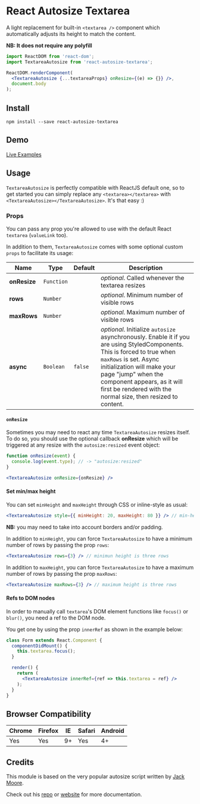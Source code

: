 # React Autosize Textarea
A light replacement for built-in `<textarea />` component which automatically adjusts its height to match the content.

**NB: It does not require any polyfill**

```jsx
import ReactDOM from 'react-dom';
import TextareaAutosize from 'react-autosize-textarea';

ReactDOM.renderComponent(
  <TextareaAutosize {...textareaProps} onResize={(e) => {}} />,
  document.body
);
```

## Install
```
npm install --save react-autosize-textarea
```

## Demo
[Live Examples](http://react-components.buildo.io/#textareaautosize)

## Usage
`TextareaAutosize` is perfectly compatible with ReactJS default one, so to get started you can simply replace any `<textarea></textarea>` with `<TextareaAutosize></TextareaAutosize>`. It's that easy :)

### Props
You can pass any prop you're allowed to use with the default React `textarea` (`valueLink` too).

In addition to them, `TextareaAutosize` comes with some optional custom `props` to facilitate its usage:

|Name|Type|Default|Description|
|----|----|-------|-----------|
| **onResize** | <code>Function</code> |  | *optional*. Called whenever the textarea resizes |
| **rows** | <code>Number</code> |  | *optional*. Minimum number of visible rows |
| **maxRows** | <code>Number</code> |  | *optional*. Maximum number of visible rows |
| **async** | <code>Boolean</code> | <code>false</code> | *optional*. Initialize `autosize` asynchronously. Enable it if you are using StyledComponents. This is forced to true when `maxRows` is set. Async initialization will make your page "jump" when the component appears, as it will first be rendered with the normal size, then resized to content.


#### `onResize`

Sometimes you may need to react any time `TextareaAutosize` resizes itself. To do so, you should use the optional callback **onResize** which will be triggered at any resize with the `autosize:resized` event object:

```jsx
function onResize(event) {
  console.log(event.type); // -> "autosize:resized"
}

<TextareaAutosize onResize={onResize} />
```

#### Set min/max height
You can set `minHeight` and `maxHeight` through CSS or inline-style as usual:

```jsx
<TextareaAutosize style={{ minHeight: 20, maxHeight: 80 }} /> // min-height: 20px; max-height: 80px;
```

**NB:** you may need to take into account borders and/or padding.


In addition to `minHeight`, you can force `TextareaAutosize` to have a minimum number of rows by passing the prop `rows`:

```jsx
<TextareaAutosize rows={3} /> // minimun height is three rows
```

In addition to `maxHeight`, you can force `TextareaAutosize` to have a maximum number of rows by passing the prop `maxRows`:

```jsx
<TextareaAutosize maxRows={3} /> // maximum height is three rows
```

#### Refs to DOM nodes
In order to manually call `textarea`'s DOM element functions like `focus()` or `blur()`, you need a ref to the DOM node.

You get one by using the prop `innerRef` as shown in the example below:

```jsx
class Form extends React.Component {
  componentDidMount() {
    this.textarea.focus();
  }

  render() {
    return (
      <TextareaAutosize innerRef={ref => this.textarea = ref} />
    );
  }
}
```

## Browser Compatibility
| Chrome        | Firefox       | IE    | Safari | Android |
| ------------- | ------------- | ----- | ------ | ------- |
| Yes           | Yes           | 9+    | Yes    | 4+      |


## Credits
This module is based on the very popular autosize script written by [Jack Moore](https://github.com/jackmoore).

Check out his [repo](https://github.com/jackmoore/autosize) or [website](http://www.jacklmoore.com/autosize/) for more documentation.
